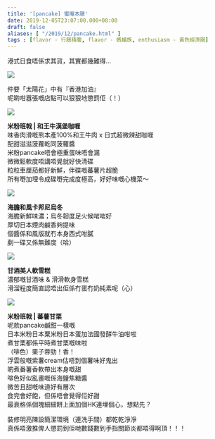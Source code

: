 ```yaml
---
title: '[pancake] 蜜庵本膳'
date: 2019-12-05T23:07:00.000+08:00
draft: false
aliases: [ "/2019/12/pancake.html" ]
tags : [flavor - 行膳積腹, flavor - 螞蟻族, enthusiasm - 黃色經濟圈]
---
```


港式日食唔係求其貨，其實都幾難得...  

![](/images/mitsuanhonzen.jpg)

仲要「太陽花」中有『香港加油』  
呢啲咁囂張嘅店點可以狠狠地懲罰佢（！）  

![](/images/mitsuanhonzen1.jpg)

**米粉班戟 | 和王牛漢堡咖喱**  
味香肉滑嘅熊本產100%和王牛肉 x 日式超微辣甜咖喱  
配甜滋滋菠蘿乾同菠蘿醬  
米粉pancake唔會極重蛋味唔會漏  
微微鬆軟度唔講唔覺就好快清碟  
粒粒車厘茄都好新鮮，伴碟嘅蕃薯片超脆  
所有嘢加埋令成碟嘢完成度極高，好好味嘅心機菜～  

![](/images/mitsuanhonzen2.jpg)

**海膽和風卡邦尼烏冬**  
海膽新鮮味濃；烏冬韌度足火候啱啱好  
厚切日本煙肉鹹香夠提味  
個醬係和風版就冇本身西式咁膩  
剷一碟又係無難度（哈）  

![](/images/mitsuanhonzen3.jpg)

**甘酒美人軟雪糕**  
濃郁嘅甘酒味 & 滑滑軟身雪糕  
滑溜程度簡直認唔出佢係冇蛋冇奶純素呢（心）  

![](/images/mitsuanhonzen4.jpg)

**米粉班戟 | 蕃薯甘栗**  
呢款pancake鹹甜一樣嘅  
日本米粉日本粟米粉日本蛋加法國發酵牛油咁啦  
煮甘栗都係平時煮甘栗嘅味啦  
（啡色）栗子蓉勁！香！  
浮雲般嘅紫薯cream估唔到個薯味好鬼出  
啲煮番薯香軟帶出本身嘅甜  
啡色好似亂畫嘅係海鹽焦糖醬  
微苦且甜嘅味道好有層次  
食完會好飽，但係唔會覺得佢好甜  
最衰格係個塊細細餅上面加個HK連埋個心，想點先？  
  
  
裝修明亮陳設簡潔環境（連洗手間）都乾乾淨淨  
真係唔激推俾人懲罰到佢哋數錢數到手指關節炎都唔得啊頂！！！
